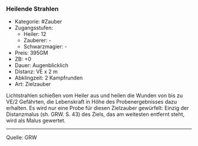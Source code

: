 ### Heilende Strahlen

- Kategorie: #Zauber
- Zugangsstufen:
  - Heiler: 12
  - Zauberer: -
  - Schwarzmagier: -
- Preis: 395GM
- ZB: +0
- Dauer: Augenblicklich
- Distanz: VE x 2 m
- Abklingzeit: 2 Kampfrunden
- Art: Zielzauber

Lichtstrahlen schießen vom Heiler aus und heilen die Wunden von bis zu VE/2 Gefährten, die Lebenskraft in Höhe des Probenergebnisses dazu erhalten. Es wird nur eine Probe für diesen Zielzauber gewürfelt: Einzig der Distanzmalus (sh. GRW. S. 43) des Ziels, das am weitesten entfernt steht, wird als Malus gewertet.

---

Quelle: GRW
